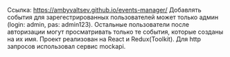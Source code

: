 Ссылка: https://ambyvaltsev.github.io/events-manager/
Добавлять события для зарегестрированных пользователей может только админ (login: admin, pas: admin123). Остальные пользователи после авторизации могут просматривать только те события, которые созданы на их имя. 
Проект реализован на React и Redux(Toolkit). Для http запросов использовал сервис mockapi.





